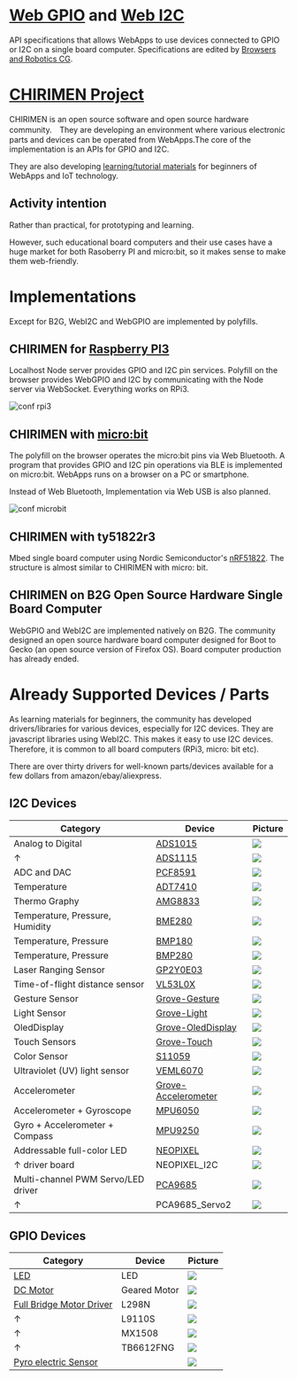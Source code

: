 # [Web GPIO](https://github.com/browserobo/WebGPIO) and [Web I2C](https://github.com/browserobo/WebI2C)
API specifications that allows WebApps to use devices connected to GPIO or I2C on a single board computer.
Specifications are edited by [Browsers and Robotics CG](https://www.w3.org/community/browserobo/).

# [CHIRIMEN Project](https://chirimen.org)
CHIRIMEN is an open source software and open source hardware community.　They are developing an environment where various electronic parts and devices can be operated from WebApps.The core of the implementation is an APIs for GPIO and I2C.

They are also developing [learning/tutorial materials](https://tutorial.chirimen.org) for beginners of WebApps and IoT technology.

## Activity intention
Rather than practical, for prototyping and learning.

However, such educational board computers and their use cases have a huge market for both Rasoberry PI and micro:bit, so it makes sense to make them web-friendly.

# Implementations
Except for B2G, WebI2C and WebGPIO are implemented by polyfills.

## CHIRIMEN for [Raspberry PI3](https://www.raspberrypi.org/)
Localhost Node server provides GPIO and I2C pin services. Polyfill on the browser provides WebGPIO and I2C by communicating with the Node server via WebSocket. Everything works on RPi3.

![conf rpi3](https://qiita-user-contents.imgix.net/http%3A%2F%2Fgc.dfm.lrv.jp%2F0.secerror%2Farchitecture.png?ixlib=rb-1.2.2&auto=compress%2Cformat&fit=max&s=2982bb219c6a4eed787da4d5b81e12a4)

## CHIRIMEN with [micro:bit](https://microbit.org/)
The polyfill on the browser operates the micro:bit pins via Web Bluetooth. A program that provides GPIO and I2C pin operations via BLE is implemented on micro:bit. WebApps runs on a browser on a PC or smartphone.

Instead of Web Bluetooth, Implementation via Web USB is also planned.

![conf microbit](https://github.com/chirimen-oh/chirimen-micro-bit/blob/master/imgs/chirimenMicrobitDiagram.png)

## CHIRIMEN with ty51822r3
Mbed single board computer using Nordic Semiconductor's [nRF51822](https://www.nordicsemi.com/Products/Low-power-short-range-wireless/nRF51822). The structure is almost similar to CHIRIMEN with micro: bit.

## CHIRIMEN on B2G Open Source Hardware Single Board Computer
WebGPIO and WebI2C are implemented natively on B2G.
The community designed an open source hardware board computer designed for Boot to Gecko (an open source version of Firefox OS). Board computer production has already ended.

# Already Supported Devices / Parts

As learning materials for beginners, the community has developed drivers/libraries for various devices, especially for I2C devices. They are javascript libraries using WebI2C. This makes it easy to use I2C devices.　Therefore, it is common to all board computers (RPi3, micro: bit etc).

There are over thirty drivers for well-known parts/devices available for a few dollars from amazon/ebay/aliexpress.

## I2C Devices

|Category|Device|Picture|
|-|-|-|
|Analog to Digital|[ADS1015](https://chirimen.org/chirimen-raspi3/gc/top/examples/#)|![](imgs/ADS1015.jpg)|
|↑|[ADS1115](https://chirimen.org/chirimen-raspi3/gc/top/examples/#)|![](imgs/ADS1115.jpg)|
|ADC and DAC|[PCF8591](https://chirimen.org/chirimen-raspi3/gc/top/examples/#)|![](imgs/PCF8591.jpg)|
|Temperature|[ADT7410](https://chirimen.org/chirimen-raspi3/gc/top/examples/#)|![](imgs/ADT7410.jpg)|
|Thermo Graphy|[AMG8833](https://chirimen.org/chirimen-raspi3/gc/top/examples/#)|![](imgs/AMG8833.jpg)|
|Temperature, Pressure, Humidity|[BME280](https://chirimen.org/chirimen-raspi3/gc/top/examples/#)|![](imgs/BME280.jpg)|
|Temperature, Pressure|[BMP180](https://chirimen.org/chirimen-raspi3/gc/top/examples/#)|![](imgs/BMP180.jpg)|
|Temperature, Pressure|[BMP280](https://chirimen.org/chirimen-raspi3/gc/top/examples/#)|![](imgs/BMP280.jpg)|
|Laser Ranging Sensor|[GP2Y0E03](https://chirimen.org/chirimen-raspi3/gc/top/examples/#)|![](imgs/GP2Y0E03.jpg)|
|Time-of-flight distance sensor|[VL53L0X](https://chirimen.org/chirimen-raspi3/gc/top/examples/#)|![](imgs/VL53L0X.jpg)|
|Gesture Sensor|[Grove-Gesture](https://chirimen.org/chirimen-raspi3/gc/top/examples/#)|![](imgs/Grove-Gesture.jpg)|
|Light Sensor|[Grove-Light](https://chirimen.org/chirimen-raspi3/gc/top/examples/#)|![](imgs/Grove-Light.jpg)|
|OledDisplay|[Grove-OledDisplay](https://chirimen.org/chirimen-raspi3/gc/top/examples/#)|![](imgs/Grove-OledDisplay.jpg)|
|Touch Sensors|[Grove-Touch](https://chirimen.org/chirimen-raspi3/gc/top/examples/#)|![](imgs/Grove-Touch.jpg)|
|Color Sensor|[S11059](https://chirimen.org/chirimen-raspi3/gc/top/examples/#)|![](imgs/S11059.jpg)|
|Ultraviolet (UV) light sensor |[VEML6070](https://chirimen.org/chirimen-raspi3/gc/top/examples/#)|![](imgs/VEML6070.jpg)|
|Accelerometer|[Grove-Accelerometer](https://chirimen.org/chirimen-raspi3/gc/top/examples/#)|![](imgs/Grove-Accelerometer.jpg)|
|Accelerometer + Gyroscope|[MPU6050](https://chirimen.org/chirimen-raspi3/gc/top/examples/#)|![](imgs/MPU6050.jpg)|
|Gyro + Accelerometer + Compass|[MPU9250](https://chirimen.org/chirimen-raspi3/gc/top/examples/#)|![](imgs/MPU9250.jpg)|
|Addressable full-color LED|[NEOPIXEL](https://chirimen.org/chirimen-raspi3/gc/top/examples/#)|![](imgs/NEOPIXEL.jpg)|
|↑ driver board|NEOPIXEL_I2C|![](imgs/NEOPIXEL_I2C.jpg)|
|Multi-channel PWM Servo/LED driver|[PCA9685](https://chirimen.org/chirimen-raspi3/gc/top/examples/#)|![](imgs/PCA9685.jpg)|
|↑|PCA9685_Servo2|![](imgs/PCA9685_Servo2.jpg)|




## GPIO Devices
|Category|Device|Picture|
|-|-|-|
|[LED](https://chirimen.org/chirimen-raspi3/gc/top/examples/#GPIO-Blink)|LED|![](imgs/LED.jpg)|
|[DC Motor](https://tutorial.chirimen.org/raspi3/section1#led--)|Geared Motor|![](imgs/gearedMotor.jpg)|
|[Full Bridge Motor Driver](https://chirimen.org/chirimen-raspi3/gc/top/examples/#GPIO-HBridge)|L298N|![](imgs/L298N.jpg)|
|↑|L9110S|![](imgs/L9110S.jpg)|
|↑|MX1508|![](imgs/MX1508.jpg)|
|↑|TB6612FNG|![](imgs/TB6612FNG.jpg)|
|[Pyro electric Sensor](https://chirimen.org/chirimen-raspi3/gc/top/examples/#GPIO-pirSensor)||![](imgs/PIR%20Sensor.jpg)|

